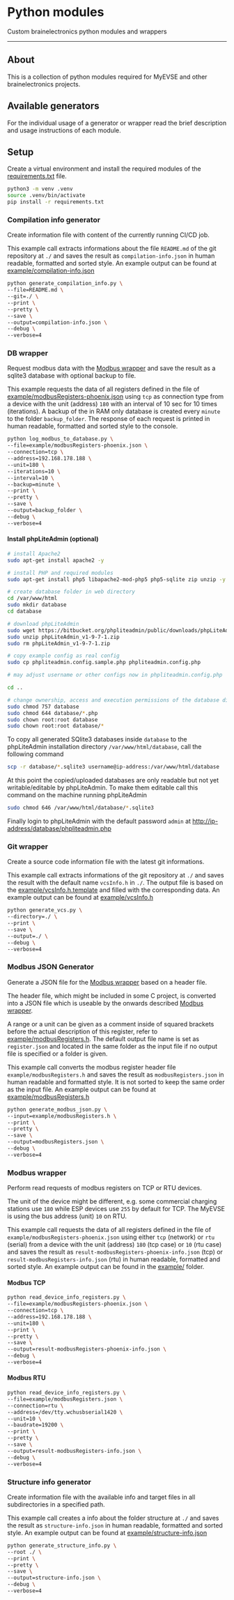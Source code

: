# Python modules

Custom brainelectronics python modules and wrappers

---------------

## About

This is a collection of python modules required for MyEVSE and other
brainelectronics projects.

## Available generators

For the individual usage of a generator or wrapper read the brief description
and usage instructions of each module.

## Setup

Create a virtual environment and install the required modules of the
[requirements.txt](requirements.txt) file.

```bash
python3 -m venv .venv
source .venv/bin/activate
pip install -r requirements.txt
```

### Compilation info generator

Create information file with content of the currently running CI/CD job.

This example call extracts informations about the file `README.md` of the git
repository at `./` and saves the result as `compilation-info.json` in human
readable, formatted and sorted style. An example output can be found at
[example/compilation-info.json](example/compilation-info.json)

```bash
python generate_compilation_info.py \
--file=README.md \
--git=./ \
--print \
--pretty \
--save \
--output=compilation-info.json \
--debug \
--verbose=4
```

### DB wrapper

Request modbus data with the [Modbus wrapper](#modbus-wrapper) and save the
result as a sqlite3 database with optional backup to file.

This example requests the data of all registers defined in the file of
[example/modbusRegisters-phoenix.json](example/modbusRegisters-phoenix.json)
using `tcp` as connection type from a device with the unit (address) `180`
with an interval of 10 sec for 10 times (iterations). A backup of the in RAM
only database is created every `minute` to the folder `backup_folder`. The
response of each request is printed in human readable, formatted and sorted
style to the console.

```bash
python log_modbus_to_database.py \
--file=example/modbusRegisters-phoenix.json \
--connection=tcp \
--address=192.168.178.188 \
--unit=180 \
--iterations=10 \
--interval=10 \
--backup=minute \
--print \
--pretty \
--save \
--output=backup_folder \
--debug \
--verbose=4
```

#### Install phpLiteAdmin (optional)

```bash
# install Apache2
sudo apt-get install apache2 -y

# install PHP and required modules
sudo apt-get install php5 libapache2-mod-php5 php5-sqlite zip unzip -y

# create database folder in web directory
cd /var/www/html
sudo mkdir database
cd database

# download phpLiteAdmin
sudo wget https://bitbucket.org/phpliteadmin/public/downloads/phpLiteAdmin_v1-9-7-1.zip
sudo unzip phpLiteAdmin_v1-9-7-1.zip
sudo rm phpLiteAdmin_v1-9-7-1.zip

# copy example config as real config
sudo cp phpliteadmin.config.sample.php phpliteadmin.config.php

# may adjust username or other configs now in phpliteadmin.config.php

cd ..

# change ownership, access and execution permissions of the database directory
sudo chmod 757 database
sudo chmod 644 database/*.php
sudo chown root:root database
sudo chown root:root database/*
```

To copy all generated SQlite3 databases inside `database` to the phpLiteAdmin
installation directory `/var/www/html/database`, call the following command

```bash
scp -r database/*.sqlite3 username@ip-address:/var/www/html/database
```

At this point the copied/uploaded databases are only readable but not yet
writable/editable by phpLiteAdmin. To make them editable call this command on
the machine running phpLiteAdmin

```bash
sudo chmod 646 /var/www/html/database/*.sqlite3
```

Finally login to phpLiteAdmin with the default password `admin` at
[http://ip-address/database/phpliteadmin.php](http://ip-address/database/phpliteadmin.php)

### Git wrapper

Create a source code information file with the latest git informations.

This example call extracts informations of the git repository at `./` and
saves the result with the default name `vcsInfo.h` in `./`. The output file is
based on the [example/vcsInfo.h.template](example/vcsInfo.h.template) and
filled with the corresponding data. An example output can be found at
[example/vcsInfo.h](example/vcsInfo.h)

```bash
python generate_vcs.py \
--directory=./ \
--print \
--save \
--output=./ \
--debug \
--verbose=4
```

### Modbus JSON Generator

Generate a JSON file for the [Modbus wrapper](#modbus-wrapper) based on a
header file.

The header file, which might be included in some C project, is converted into
a JSON file which is useable by the onwards described
[Modbus wrapper](#modbus-wrapper).

A range or a unit can be given as a comment inside of squared brackets before
the actual description of this register, refer to
[example/modbusRegisters.h](example/modbusRegisters.h). The default output file name is set as `register.json` and located in the same folder as the input file if no output file is specified or a folder is given.

This example call converts the modbus register header file
`example/modbusRegisters.h` and saves the result as `modbusRegisters.json` in
human readable and formatted style. It is not sorted to keep the same order as
the input file. An example output can be found at
[example/modbusRegisters.h](example/modbusRegisters.h)

```bash
python generate_modbus_json.py \
--input=example/modbusRegisters.h \
--print \
--pretty \
--save \
--output=modbusRegisters.json \
--debug \
--verbose=4
```

### Modbus wrapper

Perform read requests of modbus registers on TCP or RTU devices.

The unit of the device might be different, e.g. some commercial charging
stations use `180` while ESP devices use `255` by default for TCP. The MyEVSE
is using the bus address (unit) `10` on RTU.

This example call requests the data of all registers defined in the file of
`example/modbusRegisters-phoenix.json` using either `tcp` (network) or `rtu`
(serial) from a device with the unit (address) `180` (tcp case) or `10` (rtu
case) and saves the result as `result-modbusRegisters-phoenix-info.json` (tcp)
or `result-modbusRegisters-info.json` (rtu) in human readable, formatted and
sorted style. An example output can be found in the [example/](example/)
folder.

#### Modbus TCP

```bash
python read_device_info_registers.py \
--file=example/modbusRegisters-phoenix.json \
--connection=tcp \
--address=192.168.178.188 \
--unit=180 \
--print \
--pretty \
--save \
--output=result-modbusRegisters-phoenix-info.json \
--debug \
--verbose=4
```

#### Modbus RTU

```bash
python read_device_info_registers.py \
--file=example/modbusRegisters.json \
--connection=rtu \
--address=/dev/tty.wchusbserial1420 \
--unit=10 \
--baudrate=19200 \
--print \
--pretty \
--save \
--output=result-modbusRegisters-info.json \
--debug \
--verbose=4
```

### Structure info generator

Create information file with the available info and target files in all
subdirectories in a specified path.

This example call creates a info about the folder structure at `./` and saves
the result as `structure-info.json` in human readable, formatted and
sorted style. An example output can be found at
[example/structure-info.json](example/structure-info.json)

```bash
python generate_structure_info.py \
--root ./ \
--print \
--pretty \
--save \
--output=structure-info.json \
--debug \
--verbose=4
```
